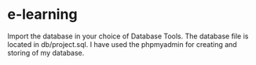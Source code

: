 # e-learning
Import the database in your choice of Database Tools.
The database file is located in db/project.sql.
I have used the phpmyadmin for creating and storing of my database.
